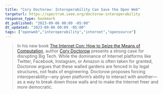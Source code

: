 ```yaml
---
title: "Cory Doctorow: Interoperability Can Save the Open Web"
targeturl: https://spectrum.ieee.org/doctorow-interoperability
response_type: bookmark
dt_published: "2023-09-06 00:09 -05:00"
dt_updated: "2023-09-06 00:09 -05:00"
tags: ["openweb","interoperability","internet","opensource"]
---
```


> In his new book [The Internet Con: How to Seize the Means of Computation](https://www.versobooks.com/products/3035-the-internet-con), author [Cory Doctorow](https://www.eff.org/about/staff/cory-doctorow) presents a strong case for disrupting Big Tech. While the dominance of Internet platforms like Twitter, Facebook, Instagram, or Amazon is often taken for granted, Doctorow argues that these walled gardens are fenced in by legal structures, not feats of engineering. Doctorow proposes forcing interoperability—any given platform’s ability to interact with another—as a way to break down those walls and to make the Internet freer and more democratic.
